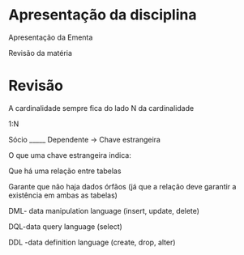 # Apresentação da disciplina

Apresentação da Ementa

Revisão da matéria


# Revisão

A cardinalidade sempre fica do lado N da cardinalidade

1:N

Sócio                _____                Dependente -> Chave estrangeira



O que uma chave estrangeira indica:

Que há uma relação entre tabelas

Garante que não haja dados órfãos (já que a relação deve garantir a existência em ambas as tabelas)

DML- data manipulation language (insert, update, delete)

DQL-data query language (select)

DDL -data definition language (create, drop, alter)
